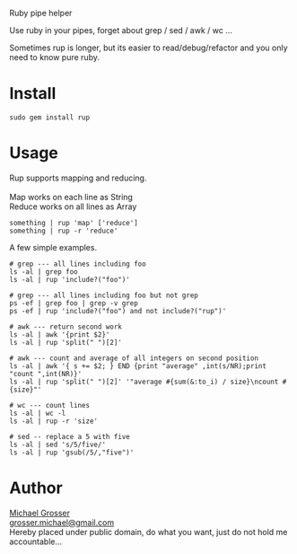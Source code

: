 Ruby pipe helper

Use ruby in your pipes, forget about grep / sed / awk / wc ...

Sometimes rup is longer, but its easier to read/debug/refactor
and you only need to know pure ruby.

Install
=======
    sudo gem install rup

Usage
=====
Rup supports mapping and reducing.<br/><br/>
Map works on each line as String<br/>
Reduce works on all lines as Array<br/>

    something | rup 'map' ['reduce']
    something | rup -r 'reduce'

A few simple examples.<br/>

    # grep --- all lines including foo
    ls -al | grep foo
    ls -al | rup 'include?("foo")'

    # grep --- all lines including foo but not grep
    ps -ef | grep foo | grep -v grep
    ps -ef | rup 'include?("foo") and not include?("rup")'

    # awk --- return second work
    ls -al | awk '{print $2}'
    ls -al | rup 'split(" ")[2]'

    # awk --- count and average of all integers on second position
    ls -al | awk '{ s += $2; } END {print "average" ,int(s/NR);print "count ",int(NR)}'
    ls -al | rup 'split(" ")[2]' '"average #{sum(&:to_i) / size}\ncount #{size}"'

    # wc --- count lines
    ls -al | wc -l
    ls -al | rup -r 'size'

    # sed -- replace a 5 with five
    ls -al | sed 's/5/five/'
    ls -al | rup 'gsub(/5/,"five")'


Author
======
[Michael Grosser](http://grosser.it)  
grosser.michael@gmail.com  
Hereby placed under public domain, do what you want, just do not hold me accountable...
